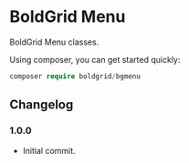 # BoldGrid Menu

BoldGrid Menu classes.

Using composer, you can get started quickly:

```php
composer require boldgrid/bgmenu

```

## Changelog ##

### 1.0.0 ###
* Initial commit.
